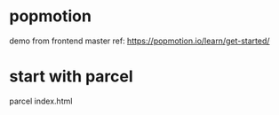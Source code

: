 # popmotion
demo from frontend master
ref: https://popmotion.io/learn/get-started/
# start with parcel
parcel index.html
